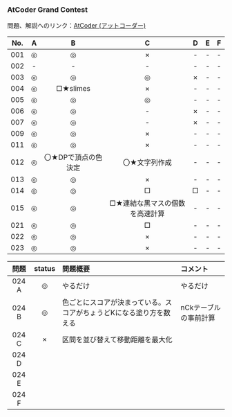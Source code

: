 ### AtCoder Grand Contest

問題、解説へのリンク：[AtCoder (アットコーダー)](http://new.atcoder.jp/)

| No. | A |B |C |D |E |F |
|:---:|:-:|:-:|:-:|:-:|:-:|:-:|
| 001 |◎|◎|×|- |- |- |
| 002 |- |- |- |- |- |- |
| 003 |◎|◎|◎|×|- |- |
| 004 |◎|□★slimes|×|- |- |- |
| 005 |◎|◎|◎|- |- |- |
| 006 |◎|◎|- |×|- |- |
| 007 |◎|◎|- |×|- |- |
| 009 |◎|◎|×|- |- |- |
| 011 |◎|◎|×|- |- |- |
| 012 |◎|〇★DPで頂点の色決定|〇★文字列作成|- |- |- |
| 013 |◎|◎|×|- |- |- |
| 014 |◎|◎|□|□|- |- |
| 015 |◎|◎|□★連結な黒マスの個数を高速計算|- |- |- |
| 021 |◎|◎|□|- |- |- |
| 022 |◎|◎|× |- |- |- |
| 023 |◎|◎|× |- |- |- |

| 問題 | status | 問題概要 | コメント |
|:---:|:-:|:-|:-|
| 024 A | ◎ | やるだけ | やるだけ |
| 024 B | ◎ | 色ごとにスコアが決まっている。スコアがちょうどKになる塗り方を数える | nCkテーブルの事前計算 |
| 024 C | × | 区間を並び替えて移動距離を最大化 | |
| 024 D |  | | |
| 024 E |  | | |
| 024 F |  | | |

